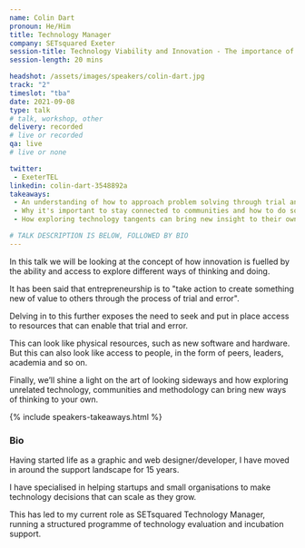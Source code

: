 ```yaml
---
name: Colin Dart
pronoun: He/Him
title: Technology Manager
company: SETsquared Exeter
session-title: Technology Viability and Innovation - The importance of trying everything
session-length: 20 mins

headshot: /assets/images/speakers/colin-dart.jpg
track: "2"
timeslot: "tba"
date: 2021-09-08
type: talk
# talk, workshop, other
delivery: recorded
# live or recorded
qa: live
# live or none

twitter:
 - ExeterTEL
linkedin: colin-dart-3548892a
takeaways:
 - An understanding of how to approach problem solving through trial and error
 - Why it's important to stay connected to communities and how to do so
 - How exploring technology tangents can bring new insight to their own work

# TALK DESCRIPTION IS BELOW, FOLLOWED BY BIO
---
```


In this talk we will be looking at the concept of how innovation is fuelled by the ability and access to explore different ways of thinking and doing.

It has been said that entrepreneurship is to "take action to create something new of value to others through the process of trial and error".

Delving in to this further exposes the need to seek and put in place access to resources that can enable that trial and error.

This can look like physical resources, such as new software and hardware. But this can also look like access to people, in the form of peers, leaders, academia and so on. 

Finally, we’ll shine a light on the art of looking sideways and how exploring unrelated technology, communities and methodology can bring new ways of thinking to your own.

{% include speakers-takeaways.html %}

<h3>Bio</h3>

Having started life as a graphic and web designer/developer, I have moved in around the support landscape for 15 years. 

I have specialised in helping startups and small organisations to make technology decisions that can scale as they grow.

This has led to my current role as SETsquared Technology Manager, running a structured programme of technology evaluation and incubation support.
